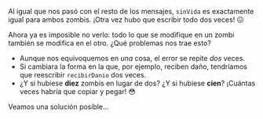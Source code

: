 Al igual que nos pasó con el resto de los mensajes, `sinVida` es exactamente igual para ambos zombis. ¡Otra vez hubo que escribir todo dos veces! :confounded:

Ahora ya es imposible no verlo: todo lo que se modifique en un zombi también se modifica en el otro. ¿Qué problemas nos trae esto?

* Aunque nos equivoquemos en _una_ cosa, el error se repite _dos_ veces.
* Si cambiara la forma en la que, por ejemplo, reciben daño, tendríamos que reescribir `recibirDanio` dos veces.
* ¿Y si hubiese **diez** zombis en lugar de dos? ¿Y si hubiese **cien**? ¡Cuántas veces habría que copiar y pegar! :flushed: 

Veamos una solución posible...